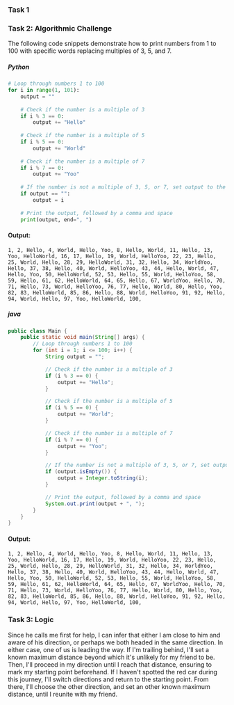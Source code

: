 ### Task 1

### Task 2: Algorithmic Challenge
The following code snippets demonstrate how to print numbers from 1 to 100 with specific words replacing multiples of 3, 5, and 7.

##### Python
```python
# Loop through numbers 1 to 100
for i in range(1, 101):
    output = ""
    
    # Check if the number is a multiple of 3
    if i % 3 == 0:
        output += "Hello"
    
    # Check if the number is a multiple of 5
    if i % 5 == 0:
        output += "World"
    
    # Check if the number is a multiple of 7
    if i % 7 == 0:
        output += "Yoo"
    
    # If the number is not a multiple of 3, 5, or 7, set output to the number
    if output == "":
        output = i
    
    # Print the output, followed by a comma and space
    print(output, end=", ")
```
#### Output:
```plaintext
1, 2, Hello, 4, World, Hello, Yoo, 8, Hello, World, 11, Hello, 13, Yoo, HelloWorld, 16, 17, Hello, 19, World, HelloYoo, 22, 23, Hello, 25, World, Hello, 28, 29, HelloWorld, 31, 32, Hello, 34, WorldYoo, Hello, 37, 38, Hello, 40, World, HelloYoo, 43, 44, Hello, World, 47, Hello, Yoo, 50, HelloWorld, 52, 53, Hello, 55, World, HelloYoo, 58, 59, Hello, 61, 62, HelloWorld, 64, 65, Hello, 67, WorldYoo, Hello, 70, 71, Hello, 73, World, HelloYoo, 76, 77, Hello, World, 80, Hello, Yoo, 82, 83, HelloWorld, 85, 86, Hello, 88, World, HelloYoo, 91, 92, Hello, 94, World, Hello, 97, Yoo, HelloWorld, 100,
```
##### java
```java
public class Main {
    public static void main(String[] args) {
        // Loop through numbers 1 to 100
        for (int i = 1; i <= 100; i++) {
            String output = "";

            // Check if the number is a multiple of 3
            if (i % 3 == 0) {
                output += "Hello";
            }

            // Check if the number is a multiple of 5
            if (i % 5 == 0) {
                output += "World";
            }

            // Check if the number is a multiple of 7
            if (i % 7 == 0) {
                output += "Yoo";
            }

            // If the number is not a multiple of 3, 5, or 7, set output to the number
            if (output.isEmpty()) {
                output = Integer.toString(i);
            }

            // Print the output, followed by a comma and space
            System.out.print(output + ", ");
        }
    }
}
```
#### Output:
```plaintext
1, 2, Hello, 4, World, Hello, Yoo, 8, Hello, World, 11, Hello, 13, Yoo, HelloWorld, 16, 17, Hello, 19, World, HelloYoo, 22, 23, Hello, 25, World, Hello, 28, 29, HelloWorld, 31, 32, Hello, 34, WorldYoo, Hello, 37, 38, Hello, 40, World, HelloYoo, 43, 44, Hello, World, 47, Hello, Yoo, 50, HelloWorld, 52, 53, Hello, 55, World, HelloYoo, 58, 59, Hello, 61, 62, HelloWorld, 64, 65, Hello, 67, WorldYoo, Hello, 70, 71, Hello, 73, World, HelloYoo, 76, 77, Hello, World, 80, Hello, Yoo, 82, 83, HelloWorld, 85, 86, Hello, 88, World, HelloYoo, 91, 92, Hello, 94, World, Hello, 97, Yoo, HelloWorld, 100,
```
### Task 3: Logic
Since he calls me first for help, I can infer that either I am close to him and aware of his direction, or perhaps we both headed in the same direction. In either case, one of us is leading the way. If I'm trailing behind, I'll set a known maximum distance beyond which it's unlikely for my friend to be. Then, I'll proceed in my direction until I reach that distance, ensuring to mark my starting point beforehand. If I haven't spotted the red car during this journey, I'll switch directions and return to the starting point. From there, I'll choose the other direction, and set an other known maximum distance, until I reunite with my friend.
